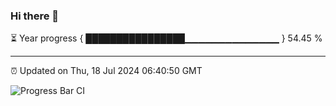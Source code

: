 ### Hi there 👋

⏳ Year progress { ████████████████▁▁▁▁▁▁▁▁▁▁▁▁▁▁ } 54.45 %

---

⏰ Updated on Thu, 18 Jul 2024 06:40:50 GMT

![Progress Bar CI](https://github.com/IshwaranRudhara/GIT-ACTION/workflows/Progress%20Bar%20CI/badge.svg)

